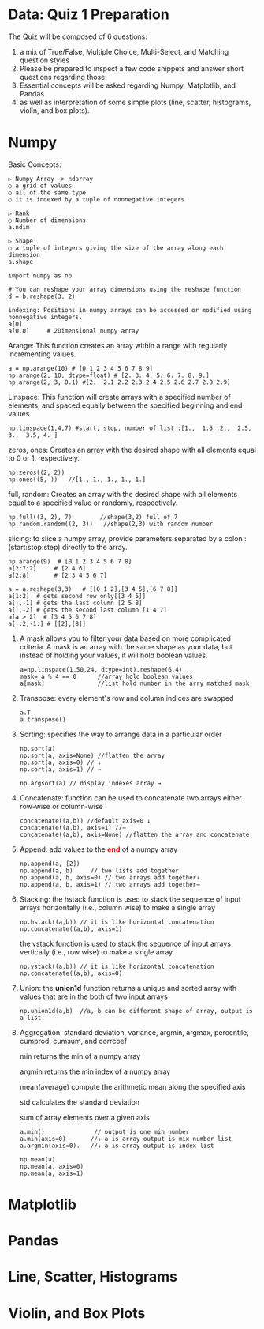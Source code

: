 # Data: Quiz 1 Preparation

 The Quiz will be composed of 6 questions:
 1. a mix of True/False, Multiple Choice, Multi-Select, and Matching question styles
 2. Please be prepared to inspect a few code snippets and answer short questions regarding those. 
 3. Essential concepts will be asked regarding Numpy, Matplotlib, and Pandas 
 4. as well as interpretation of some simple plots (line, scatter, histograms, violin, and box plots).

# Numpy

Basic Concepts:
```
▷ Numpy Array -> ndarray
○ a grid of values
○ all of the same type
○ it is indexed by a tuple of nonnegative integers

▷ Rank
○ Number of dimensions
a.ndim

▷ Shape
○ a tuple of integers giving the size of the array along each dimension
a.shape

import numpy as np

# You can reshape your array dimensions using the reshape function
d = b.reshape(3, 2)

indexing: Positions in numpy arrays can be accessed or modified using nonnegative integers.
a[0]
a[0,0]     # 2Dimensional numpy array
```
Arange: This function creates an array within a range with regularly incrementing values.
```
a = np.arange(10) # [0 1 2 3 4 5 6 7 8 9]
np.arange(2, 10, dtype=float) # [2. 3. 4. 5. 6. 7. 8. 9.]
np.arange(2, 3, 0.1) #[2.  2.1 2.2 2.3 2.4 2.5 2.6 2.7 2.8 2.9]
```
Linspace: This function will create arrays with a specified number of elements, and spaced equally between the specified beginning and end values.
```
np.linspace(1,4,7) #start, stop, number of list :[1.,  1.5 ,2.,  2.5, 3.,  3.5, 4. ]
```
zeros, ones: Creates an array with the desired shape with all elements equal to 0 or 1, respectively.
```
np.zeros((2, 2)) 
np.ones((5, ))   //[1., 1., 1., 1., 1.]
```
full, random: Creates an array with the desired shape with all elements equal to a specified value or randomly, respectively.
```
np.full((3, 2), 7)        //shape(3,2) full of 7                      
np.random.random((2, 3))   //shape(2,3) with random number
```
slicing: to slice a numpy array, provide parameters separated by a colon : (start:stop:step) directly to the array.
```
np.arange(9)  # [0 1 2 3 4 5 6 7 8]
a[2:7:2]     # [2 4 6]
a[2:8]       # [2 3 4 5 6 7]

a = a.reshape(3,3)   # [[0 1 2],[3 4 5],[6 7 8]]
a[1:2]  # gets second row only[[3 4 5]]
a[:,-1] # gets the last column [2 5 8]
a[:,-2] # gets the second last column [1 4 7]
a[a > 2]  # [3 4 5 6 7 8]
a[::2,-1:] # [[2],[8]]
```

1. A mask allows you to filter your data based on more complicated criteria.
   A mask is an array with the same shape as your data, but instead of holding your values, it will hold boolean values.
   ```
   a=np.linspace(1,50,24, dtype=int).reshape(6,4)
   mask= a % 4 == 0      //array hold boolean values
   a[mask]               //list hold number in the arry matched mask
   ```
2. Transpose: every element's row and column indices are swapped
   ```
   a.T
   a.transpose()
   ```
3. Sorting: specifies the way to arrange data in a particular order
   ```
   np.sort(a)
   np.sort(a, axis=None) //flatten the array
   np.sort(a, axis=0) // ↓ 
   np.sort(a, axis=1) // →
   
   np.argsort(a) // display indexes array →
   ```
4. Concatenate: function can be used to concatenate two arrays either row-wise or column-wise
   ```
   concatenate((a,b)) //default axis=0 ↓ 
   concatenate((a,b), axis=1) //→
   concatenate((a,b), axis=None) //flatten the array and concatenate
   ```
5. Append: add values to the <span style="color:red"> **end** </span> of a numpy array
   ```
   np.append(a, [2])
   np.append(a, b)     // two lists add together
   np.append(a, b, axis=0) // two arrays add together↓
   np.append(a, b, axis=1) // two arrays add together→
   ```
6. Stacking: 
   the hstack function is used to stack the sequence of input arrays horizontally (i.e., column wise) to make a single array
   ```
   np.hstack((a,b)) // it is like horizontal concatenation
   np.concatenate((a,b), axis=1)
   ```
   the vstack function is used to stack the sequence of input arrays vertically (i.e., row wise) to make a single array.
   ```
   np.vstack((a,b)) // it is like horizontal concatenation
   np.concatenate((a,b), axis=0)
   ```
7. Union: the **union1d** function returns a unique and sorted array with values that are in the both of two input arrays
   ```
   np.union1d(a,b)  //a, b can be different shape of array, output is a list
   ```
8. Aggregation: standard deviation, variance, argmin, argmax, percentile, cumprod, cumsum, and corrcoef
   
   min returns the min of a numpy array
   
   argmin returns the min index of a numpy array
   
   mean(average) compute the arithmetic mean along the specified axis
   
   std calculates the standard deviation
   
   sum of array elements over a given axis
   ```
   a.min()              // output is one min number
   a.min(axis=0)       //↓ a is array output is mix number list
   a.argmin(axis=0).   //↓ a is array output is index list
   
   np.mean(a)
   np.mean(a, axis=0)
   np.mean(a, axis=1)
   ```


# Matplotlib

# Pandas

# Line, Scatter, Histograms

# Violin, and Box Plots
